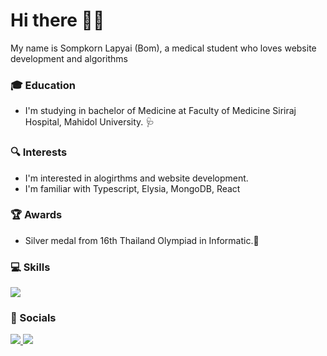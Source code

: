 # Hi there 👋🏻

My name is Sompkorn Lapyai (Bom), a medical student who loves website development and algorithms

### 🎓 Education

- I'm studying in bachelor of Medicine at Faculty of Medicine Siriraj Hospital, Mahidol University. 🩺

### 🔍 Interests

- I'm interested in alogirthms and website development.
- I'm familiar with Typescript, Elysia, MongoDB, React

### 🏆 Awards

- Silver medal from 16th Thailand Olympiad in Informatic.🥈

### 💻 Skills

<p align="left">
  <img src="https://skillicons.dev/icons?i=c,cpp,js,ts,nodejs,express,bun,elysia,mongodb,vite,react,vscode&perline=5" />
</p>

### 📱 Socials

<p align="left">
    <a href="https://github.com/sompakorn-lap" target="_blank">
        <img src="https://skillicons.dev/icons?i=github" />
    </a>
    <a href="https://www.instagram.com/___bom.s" target="_blank">
        <img src="https://skillicons.dev/icons?i=instagram" />
    </a>
</p>